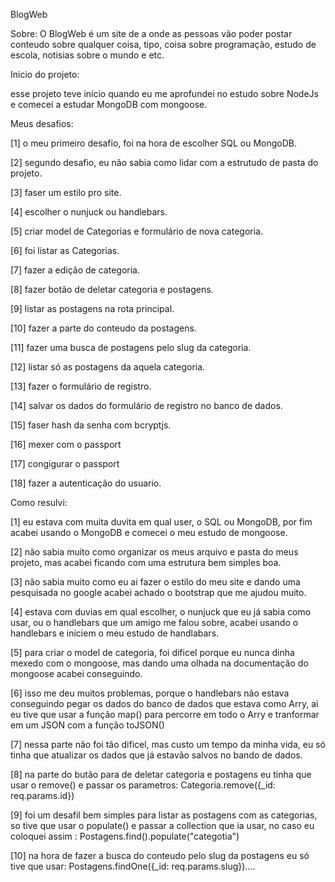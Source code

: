 BlogWeb 


Sobre:
O BlogWeb é um site de a onde as pessoas vão poder postar conteudo sobre qualquer coisa, tipo, coisa sobre programação, estudo de escola, 
notisias sobre o mundo e etc. 






Inicio do projeto:

esse projeto teve início quando eu me aprofundei no estudo sobre NodeJs e comecei a estudar MongoDB com mongoose.


Meus desafios: 

[1] o meu primeiro desafio, foi na hora de escolher SQL ou MongoDB.

[2] segundo desafio, eu não sabia como lidar com a estrutudo de pasta do projeto.

[3] faser um estilo pro site.

[4] escolher o nunjuck ou handlebars.

[5] criar model de Categorias e formulário de nova categoria.

[6] foi listar as Categorias.

[7] fazer a edição de categoria.

[8] fazer botão de deletar categoria e postagens.

[9] listar as postagens na rota principal. 

[10] fazer a parte do conteudo da postagens.

[11] fazer uma busca de postagens pelo slug da categoria.

[12] listar só as postagens da aquela categoria.

[13] fazer o formulário de registro.

[14] salvar os dados do formulário de registro no banco de dados.

[15] faser hash da senha com bcryptjs.

[16] mexer com o passport

[17] congigurar o passport 

[18] fazer a autenticação do usuario.



Como resulvi:

[1] eu estava com muita duvita em qual user, o SQL ou MongoDB, por fim acabei usando o MongoDB e comecei o meu estudo de mongoose.

[2] não sabia muito como organizar os meus arquivo e pasta do meus projeto, mas acabei ficando com uma estrutura bem simples boa. 

[3] não sabia muito como eu ai fazer o estilo do meu site e dando uma pesquisada no google acabei achado o bootstrap que me ajudou muito.

[4] estava com duvias em qual escolher, o nunjuck que eu já sabia como usar, ou o handlebars que um amigo me falou sobre, acabei usando o handlebars e iníciem o meu estudo de handlabars.

[5] para criar o model de categoria, foi  dificel porque eu nunca dinha mexedo com o mongoose, mas dando uma olhada na documentação do mongoose acabei conseguindo.

[6] isso me deu muitos problemas, porque o handlebars não estava conseguindo pegar os dados do banco de dados que estava como Arry, ai eu tive que usar a função map() para percorre em todo o Arry e tranformar em um JSON com a função toJSON()

[7] nessa parte não foi tão dificel, mas custo um tempo da minha vida, eu só tinha que atualizar os dados que já estavão salvos no bando de dados.

[8] na parte do butão para de deletar categoria e postagens eu tinha que usar o remove() e passar os parametros:
Categoria.remove({_id: req.params.id})

[9] foi um desafil bem simples para listar as postagens com as categorias, so tive que usar o populate() e passar a collection que ia usar,
no caso eu coloquei assim : Postagens.find().populate("categotia")

[10] na hora de fazer a busca do conteudo pelo slug da postagens eu só tive que usar: Postagens.findOne({_id: req.params.slug}).... 